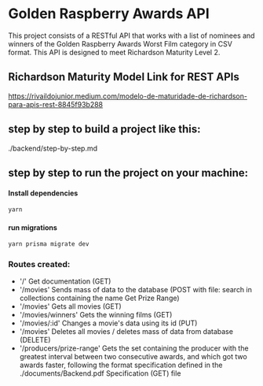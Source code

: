 # Golden Raspberry Awards API

This project consists of a RESTful API that works with a list of nominees and winners of the Golden Raspberry Awards Worst Film category in CSV format.
This API is designed to meet Richardson Maturity Level 2.

## Richardson Maturity Model Link for REST APIs

https://rivaildojunior.medium.com/modelo-de-maturidade-de-richardson-para-apis-rest-8845f93b288

## step by step to build a project like this:
./backend/step-by-step.md

## step by step to run the project on your machine:

#### Install dependencies
```js
yarn
```

#### run migrations
```js
yarn prisma migrate dev
```

### Routes created:
* '/' Get documentation (GET)
* '/movies' Sends mass of data to the database (POST with file: search in collections containing the name Get Prize Range)
* '/movies' Gets all movies (GET)
* '/movies/winners' Gets the winning films (GET)
* '/movies/:id' Changes a movie's data using its id (PUT)
* '/movies' Deletes all movies / deletes mass of data from database (DELETE)
* '/producers/prize-range' Gets the set containing the producer with the greatest interval between two consecutive awards, and which
got two awards faster, following the format specification defined in the ./documents/Backend.pdf Specification (GET) file